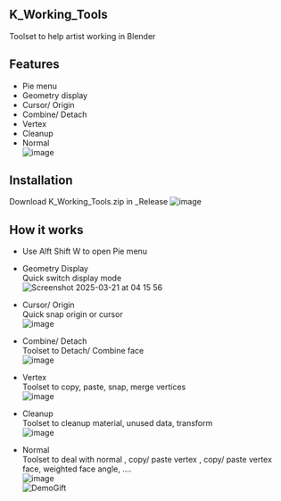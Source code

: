 ## K_Working_Tools
Toolset to help artist working in Blender

## Features
- Pie menu <br>
- Geometry display <br>
- Cursor/ Origin <br>
- Combine/ Detach <br>
- Vertex <br>
- Cleanup <br>
- Normal <br>
![image](https://github.com/user-attachments/assets/6f56b566-7f3c-4543-be85-78cb045faec4)


## Installation
Download K_Working_Tools.zip in _Release 
![image](https://github.com/user-attachments/assets/5c8b4a32-0911-4cb8-8edc-7d532733c17f)

## How it works 
- Use Alft Shift W to open Pie menu <br>

- Geometry Display <br>
Quick switch display mode <br>
![Screenshot 2025-03-21 at 04 15 56](https://github.com/user-attachments/assets/05e8e24b-59ad-46e7-98c6-f69a49e833e8)

- Cursor/ Origin <br>
Quick snap origin or cursor <br>
![image](https://github.com/user-attachments/assets/aa1abfef-691a-44c7-b0c4-adcd4a920201)

- Combine/ Detach <br>
Toolset to Detach/ Combine face <br>
![image](https://github.com/user-attachments/assets/9411a825-581f-4eb6-99ec-d85ad84c3610)

- Vertex <br>
Toolset to copy, paste, snap, merge vertices <br>
![image](https://github.com/user-attachments/assets/dbbe8a54-ef04-4878-beba-bdc28fde31e7)

- Cleanup <br>
Toolset to cleanup material, unused data, transform <br>
![image](https://github.com/user-attachments/assets/2d8993fe-6382-484c-ba49-05f65a7a7b1b)

- Normal <br>
Toolset to deal with normal , copy/ paste vertex , copy/ paste vertex face, weighted face angle, .... <br>
![image](https://github.com/user-attachments/assets/8774d15d-b33d-4dd0-8fd9-75577d3ddfed) <br>
![DemoGift](https://github.com/user-attachments/assets/7e469564-8a4f-4ab9-bb0d-440efe677984)





